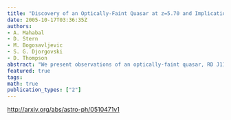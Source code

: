 ```yaml
---
title: "Discovery of an Optically-Faint Quasar at z=5.70 and Implications for   the Faint End of the Quasar Luminosity Function"
date: 2005-10-17T03:36:35Z
authors:
- A. Mahabal
- D. Stern
- M. Bogosavljevic
- S. G. Djorgovski
- D. Thompson
abstract: "We present observations of an optically-faint quasar, RD J114816.2+525339, discovered from deep multi-color observations of the field around the z = 6.42 quasar SDSS J1148+5251. The two quasars have a projected separation of 109 arcsec and both are outliers in r-z versus z-J color-color space. Keck spectroscopy reveals RD J114816.2+525339 to be a broad-absorption line quasar at z = 5.70. With z_AB = 23.0, RD J114816.2+525339 is 3.3 mag fainter than SDSS J1148+5251, making it the faintest quasar known at z>5.5. This object was identified in a survey of ~2.5 square degrees. The implied surface density of quasars at these redshifts and luminosities is broadly consistent with previous extrapolations of the faint end of the quasar luminosity function and supports the idea that active galaxies provide only a minor component of the reionizing ultraviolet flux at these redshifts."
featured: true
tags:
math: true
publication_types: ["2"]
---
```

http://arxiv.org/abs/astro-ph/0510471v1
